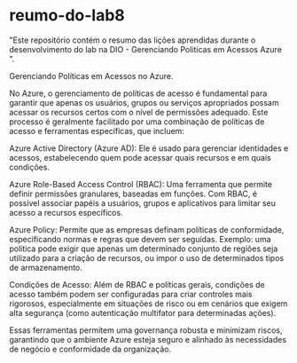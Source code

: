 # reumo-do-lab8
 "Este repositório contém o resumo das lições aprendidas durante o desenvolvimento do lab na DIO - Gerenciando Politicas em Acessos Azure ".

Gerenciando Políticas em Acessos no Azure.

No Azure, o gerenciamento de políticas de acesso é fundamental para garantir que apenas os usuários, grupos ou serviços apropriados possam acessar os recursos certos com o nível de permissões adequado. Este processo é geralmente facilitado por uma combinação de políticas de acesso e ferramentas específicas, que incluem:

Azure Active Directory (Azure AD): Ele é usado para gerenciar identidades e acessos, estabelecendo quem pode acessar quais recursos e em quais condições.

Azure Role-Based Access Control (RBAC): Uma ferramenta que permite definir permissões granulares, baseadas em funções. Com RBAC, é possível associar papéis a usuários, grupos e aplicativos para limitar seu acesso a recursos específicos.

Azure Policy: Permite que as empresas definam políticas de conformidade, especificando normas e regras que devem ser seguidas. Exemplo: uma política pode exigir que apenas um determinado conjunto de regiões seja utilizado para a criação de recursos, ou impor o uso de determinados tipos de armazenamento.

Condições de Acesso: Além de RBAC e políticas gerais, condições de acesso também podem ser configuradas para criar controles mais rigorosos, especialmente em situações de risco ou em cenários que exigem alta segurança (como autenticação multifator para determinadas ações).

Essas ferramentas permitem uma governança robusta e minimizam riscos, garantindo que o ambiente Azure esteja seguro e alinhado às necessidades de negócio e conformidade da organização.
